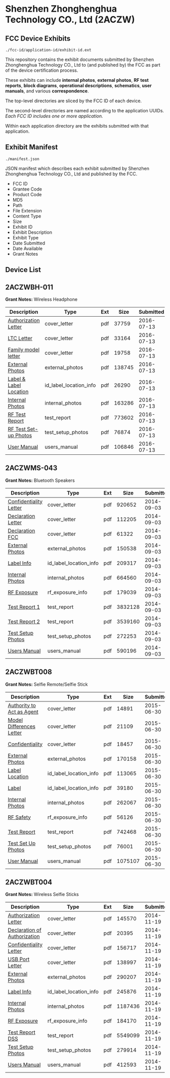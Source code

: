# Shenzhen Zhonghenghua Technology CO., Ltd (2ACZW)
## FCC Device Exhibits

```
./fcc-id/application-id/exhibit-id.ext
```

This repository contains the exhibit documents submitted by Shenzhen Zhonghenghua Technology CO., Ltd to (and published by) the FCC as part of the device certification process.

These exhibits can include **internal photos**, **external photos**, **RF test reports**, **block diagrams**, **operational descriptions**, **schematics**, **user manuals**, and various **correspondence**.

The top-level directories are sliced by the FCC ID of each device.

The second-level directories are named according to the application UUIDs. *Each FCC ID includes one or more application.*

Within each application directory are the exhibits submitted with that application. 

## Exhibit Manifest

```
./manifest.json
```

JSON manifest which describes each exhibit submitted by Shenzhen Zhonghenghua Technology CO., Ltd and published by the FCC.

- FCC ID
- Grantee Code
- Product Code
- MD5
- Path
- File Extension
- Content Type
- Size
- Exhibit ID
- Exhibit Description
- Exhibit Type
- Date Submitted
- Date Available
- Grant Notes

## Device List
## 2ACZWBH-011
**Grant Notes:** Wireless Headphone

| Description | Type | Ext | Size | Submitted | Available |
| ----------- | ---- | --- | ---- | --------- | --------- |
| [Authorization Letter](2ACZWBH-011/926f6ae4671f47bef5bf172c232ee75b/3060119.pdf) | cover_letter | pdf | 37759 | 2016-07-13 | 2016-07-13 |
| [LTC Letter](2ACZWBH-011/926f6ae4671f47bef5bf172c232ee75b/3060120.pdf) | cover_letter | pdf | 33164 | 2016-07-13 | 2016-07-13 |
| [Family model letter](2ACZWBH-011/926f6ae4671f47bef5bf172c232ee75b/3060121.pdf) | cover_letter | pdf | 19758 | 2016-07-13 | 2016-07-13 |
| [External Photos](2ACZWBH-011/926f6ae4671f47bef5bf172c232ee75b/3060122.pdf) | external_photos | pdf | 138745 | 2016-07-13 | 2016-07-13 |
| [Label & Label Location](2ACZWBH-011/926f6ae4671f47bef5bf172c232ee75b/3060123.pdf) | id_label_location_info | pdf | 26290 | 2016-07-13 | 2016-07-13 |
| [Internal Photos](2ACZWBH-011/926f6ae4671f47bef5bf172c232ee75b/3060124.pdf) | internal_photos | pdf | 163286 | 2016-07-13 | 2016-07-13 |
| [RF Test Report](2ACZWBH-011/926f6ae4671f47bef5bf172c232ee75b/3060127.pdf) | test_report | pdf | 773602 | 2016-07-13 | 2016-07-13 |
| [RF Test Set-up Photos](2ACZWBH-011/926f6ae4671f47bef5bf172c232ee75b/3060128.pdf) | test_setup_photos | pdf | 76874 | 2016-07-13 | 2016-07-13 |
| [User Manual](2ACZWBH-011/926f6ae4671f47bef5bf172c232ee75b/3060129.pdf) | users_manual | pdf | 106846 | 2016-07-13 | 2016-07-13 |
## 2ACZWMS-043
**Grant Notes:** Bluetooth Speakers

| Description | Type | Ext | Size | Submitted | Available |
| ----------- | ---- | --- | ---- | --------- | --------- |
| [Confidentiality Letter](2ACZWMS-043/736482f454dbe83fc5aa12c7af24371b/2376797.pdf) | cover_letter | pdf | 920652 | 2014-09-03 | 2014-09-03 |
| [Declaration Letter](2ACZWMS-043/736482f454dbe83fc5aa12c7af24371b/2376798.pdf) | cover_letter | pdf | 112205 | 2014-09-03 | 2014-09-03 |
| [Declaration FCC](2ACZWMS-043/736482f454dbe83fc5aa12c7af24371b/2376800.pdf) | cover_letter | pdf | 61322 | 2014-09-03 | 2014-09-03 |
| [External Photos](2ACZWMS-043/736482f454dbe83fc5aa12c7af24371b/2376799.pdf) | external_photos | pdf | 150538 | 2014-09-03 | 2014-09-03 |
| [Label Info](2ACZWMS-043/736482f454dbe83fc5aa12c7af24371b/2376795.pdf) | id_label_location_info | pdf | 209317 | 2014-09-03 | 2014-09-03 |
| [Internal Photos](2ACZWMS-043/736482f454dbe83fc5aa12c7af24371b/2376796.pdf) | internal_photos | pdf | 664560 | 2014-09-03 | 2014-09-03 |
| [RF Exposure](2ACZWMS-043/736482f454dbe83fc5aa12c7af24371b/2376802.pdf) | rf_exposure_info | pdf | 179039 | 2014-09-03 | 2014-09-03 |
| [Test Report 1](2ACZWMS-043/736482f454dbe83fc5aa12c7af24371b/2376804.pdf) | test_report | pdf | 3832128 | 2014-09-03 | 2014-09-03 |
| [Test Report 2](2ACZWMS-043/736482f454dbe83fc5aa12c7af24371b/2376805.pdf) | test_report | pdf | 3539160 | 2014-09-03 | 2014-09-03 |
| [Test Setup Photos](2ACZWMS-043/736482f454dbe83fc5aa12c7af24371b/2376794.pdf) | test_setup_photos | pdf | 272253 | 2014-09-03 | 2014-09-03 |
| [Users Manual](2ACZWMS-043/736482f454dbe83fc5aa12c7af24371b/2376801.pdf) | users_manual | pdf | 590196 | 2014-09-03 | 2014-09-03 |
## 2ACZWBT008
**Grant Notes:** Selfie Remote/Selfie Stick

| Description | Type | Ext | Size | Submitted | Available |
| ----------- | ---- | --- | ---- | --------- | --------- |
| [Authority to Act as Agent](2ACZWBT008/a21b9449c42148ce5e37a9f9793975ca/2662795.pdf) | cover_letter | pdf | 14891 | 2015-06-30 | 2015-07-05 |
| [Model Differences Letter](2ACZWBT008/a21b9449c42148ce5e37a9f9793975ca/2662796.pdf) | cover_letter | pdf | 21109 | 2015-06-30 | 2015-07-05 |
| [Confidentiality](2ACZWBT008/a21b9449c42148ce5e37a9f9793975ca/2662797.pdf) | cover_letter | pdf | 18457 | 2015-06-30 | 2015-07-05 |
| [External Photos](2ACZWBT008/a21b9449c42148ce5e37a9f9793975ca/2662798.pdf) | external_photos | pdf | 170158 | 2015-06-30 | 2015-07-05 |
| [Label Location](2ACZWBT008/a21b9449c42148ce5e37a9f9793975ca/2662800.pdf) | id_label_location_info | pdf | 113065 | 2015-06-30 | 2015-07-05 |
| [Label](2ACZWBT008/a21b9449c42148ce5e37a9f9793975ca/2662801.pdf) | id_label_location_info | pdf | 39180 | 2015-06-30 | 2015-07-05 |
| [Internal Photos](2ACZWBT008/a21b9449c42148ce5e37a9f9793975ca/2662799.pdf) | internal_photos | pdf | 262067 | 2015-06-30 | 2015-07-05 |
| [RF Safety](2ACZWBT008/a21b9449c42148ce5e37a9f9793975ca/2662806.pdf) | rf_exposure_info | pdf | 56126 | 2015-06-30 | 2015-07-05 |
| [Test Report](2ACZWBT008/a21b9449c42148ce5e37a9f9793975ca/2662805.pdf) | test_report | pdf | 742468 | 2015-06-30 | 2015-07-05 |
| [Test Set Up Photos](2ACZWBT008/a21b9449c42148ce5e37a9f9793975ca/2662804.pdf) | test_setup_photos | pdf | 76001 | 2015-06-30 | 2015-07-05 |
| [User Manual](2ACZWBT008/a21b9449c42148ce5e37a9f9793975ca/2662807.pdf) | users_manual | pdf | 1075107 | 2015-06-30 | 2015-07-05 |
## 2ACZWBT004
**Grant Notes:** Wireless Selfie Sticks

| Description | Type | Ext | Size | Submitted | Available |
| ----------- | ---- | --- | ---- | --------- | --------- |
| [Authorization Letter](2ACZWBT004/3b8936bf034bfce0e51f4cb8d5efee58/2449116.pdf) | cover_letter | pdf | 145570 | 2014-11-19 | 2014-11-19 |
| [Declaration of Authorization](2ACZWBT004/3b8936bf034bfce0e51f4cb8d5efee58/2449117.pdf) | cover_letter | pdf | 20395 | 2014-11-19 | 2014-11-19 |
| [Confidentiality Letter](2ACZWBT004/3b8936bf034bfce0e51f4cb8d5efee58/2449118.pdf) | cover_letter | pdf | 156717 | 2014-11-19 | 2014-11-19 |
| [USB Port Letter](2ACZWBT004/3b8936bf034bfce0e51f4cb8d5efee58/2449119.pdf) | cover_letter | pdf | 138997 | 2014-11-19 | 2014-11-19 |
| [External Photos](2ACZWBT004/3b8936bf034bfce0e51f4cb8d5efee58/2449122.pdf) | external_photos | pdf | 290207 | 2014-11-19 | 2014-11-19 |
| [Label Info](2ACZWBT004/3b8936bf034bfce0e51f4cb8d5efee58/2449120.pdf) | id_label_location_info | pdf | 245876 | 2014-11-19 | 2014-11-19 |
| [Internal Photos](2ACZWBT004/3b8936bf034bfce0e51f4cb8d5efee58/2449123.pdf) | internal_photos | pdf | 1187436 | 2014-11-19 | 2014-11-19 |
| [RF Exposure](2ACZWBT004/3b8936bf034bfce0e51f4cb8d5efee58/2449115.pdf) | rf_exposure_info | pdf | 184170 | 2014-11-19 | 2014-11-19 |
| [Test Report DSS](2ACZWBT004/3b8936bf034bfce0e51f4cb8d5efee58/2449114.pdf) | test_report | pdf | 5549099 | 2014-11-19 | 2014-11-19 |
| [Test Setup Photos](2ACZWBT004/3b8936bf034bfce0e51f4cb8d5efee58/2449150.pdf) | test_setup_photos | pdf | 279914 | 2014-11-19 | 2014-11-19 |
| [Users Manual](2ACZWBT004/3b8936bf034bfce0e51f4cb8d5efee58/2449121.pdf) | users_manual | pdf | 412593 | 2014-11-19 | 2014-11-19 |
